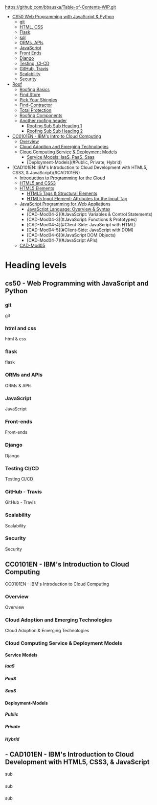 
https://github.com/bbauska/Table-of-Contents-WIP.git
- [CS50 Web Programming with JavaScript & Python](#Web-Programming-with-JS-Python)
  * [git](#git)
  * [HTML, CSS](#HTML-CSS)
  * [Flask](#Flask)
  * [sql](#SQL)
  * [ORMs, APIs](#ORMs-APIs)
  * [JavaScript](#JavaScript)
  * [Front Ends](#Front-Ends)
  * [Django](#Django)
  * [Testing, CI-CD](#Testing-CICD)
  * [GitHub, Travis](#GitHub-Travis)
  * [Scalability](#Scalability)
  * [Security](#Security)
- [Roof](#Ready-to-Build-a-Roof-DIY)
  * [Roofing Basics](#Roofing-Basics)
  * [Find Store](#Find-Store)
  * [Pick Your Shingles](#Pick-Your-Shingles)
  * [Find-Contractor](#Find-Contractor)
  * [Total Protection](#Total-Protection-Roof-System)
  * [Roofing Components](#Roofing-Components)
  * [Another roofing header](#roofing-sub-99)
    + [Roofing Sub Sub Heading 1](#roofing-sub-sub-heading-1)
    + [Roofing Sub Sub Heading 2](#roofing-sub-sub-heading-2)
- [CC0101EN - IBM's Intro to Cloud Computing](#CC0101EN)
  * [Overview](#CC-Overview)
  * [Cloud Adoption and Emerging Technologies](#CC-2)
  * [Cloud Computing Service & Deployment Models](#CC-3)
    + [Service Models: IaaS, PaaS, Saas](#Service-Models)
	+ [Deployment-Models](#Public, Private, Hybrid)
- [CAD101EN: IBM's Introduction to Cloud Development with HTML5, CSS3, & JavaScript)(#CAD101EN)
  * [Introduction to Programming for the Cloud](#CAD-Mod01)
  * [HTML5 and CSS3](#CAD-Mod02)
  * [HTML5 Elements](#CAD-Mod03)
    + [HTML5 Tags & Structural Elements](#CAD-Mod03-1)
    + [HTML5 Input Element: Attributes for the Input Tag](#CAD-Mod03-2)
  * [JavaScript Programming for Web Appliations](#CAD-Mod04)
    + [JavaScript Language: Overview & Syntax](#CAD-Mod04-1)
	+ [CAD-Mod04-2](#JavaScript: Variables & Control Statements)
	+ [CAD-Mod04-3](#JavaScript: Functions & Prototypes)
	+ [CAD-Mod04-4](#Client-Side: JavaScript with HTML)
	+ [CAD-Mod04-5](#Client-Side: JavaScript with DOM)
	+ [CAD-Mod04-6](#JavaScript DOM Objects)
	+ [CAD-Mod04-7](#JavaScript APIs)
  * [CAD-Mod05](#GitHub)
  
# Heading levels

<h2 id = "Web-Programming-with-JS-Python">cs50 - Web Programming with JavaScript and Python</h2>

### git

git

### html and css

html & css

### flask

flask

### ORMs and APIs

ORMs & APIs

### JavaScript

JavaScript

### Front-ends

Front-ends

### Django

Django

### Testing CI/CD

Testing CI/CD

### GitHub - Travis

GitHub - Travis

### Scalability

Scalability

### Security

Security

## CC0101EN - IBM's Introduction to Cloud Computing

CC0101EN - IBM's Introduction to Cloud Computing

### Overview

Overview

### Cloud Adoption and Emerging Technologies

Cloud Adoption & Emerging Technologies

### Cloud Computing Service & Deployment Models

#### Service Models 
##### IaaS
##### PaaS
##### SaaS

#### Deployment-Models
##### Public
##### Private
##### Hybrid

## - CAD101EN - IBM's Introduction to Cloud Development with HTML5, CSS3, & JavaScript

sub
### 

sub

### 

sub

